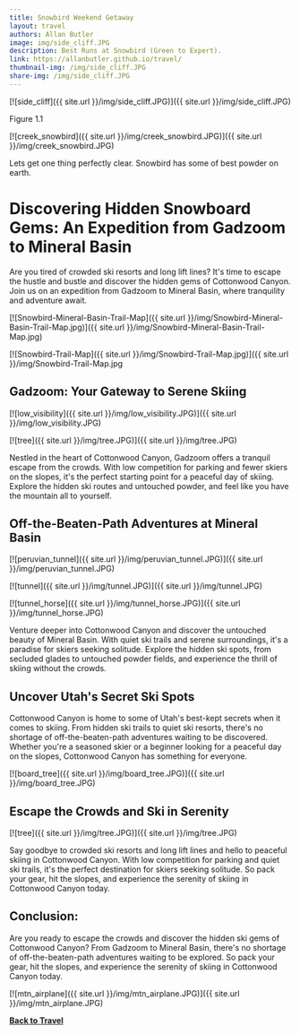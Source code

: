 ```yaml
---
title: Snowbird Weekend Getaway
layout: travel
authors: Allan Butler
image: img/side_cliff.JPG
description: Best Runs at Snowbird (Green to Expert).
link: https://allanbutler.github.io/travel/
thumbnail-img: /img/side_cliff.JPG
share-img: /img/side_cliff.JPG
---
```


[![side_cliff]({{ site.url }}/img/side_cliff.JPG)]({{ site.url }}/img/side_cliff.JPG)

Figure 1.1


[![creek_snowbird]({{ site.url }}/img/creek_snowbird.JPG)]({{ site.url }}/img/creek_snowbird.JPG)



Lets get one thing perfectly clear. Snowbird has some of best powder on earth.

# Discovering Hidden Snowboard Gems: An Expedition from Gadzoom to Mineral Basin


Are you tired of crowded ski resorts and long lift lines? It's time to escape the hustle and bustle and discover the hidden gems of Cottonwood Canyon. Join us on an expedition from Gadzoom to Mineral Basin, where tranquility and adventure await.

[![Snowbird-Mineral-Basin-Trail-Map]({{ site.url }}/img/Snowbird-Mineral-Basin-Trail-Map.jpg)]({{ site.url }}/img/Snowbird-Mineral-Basin-Trail-Map.jpg)


[![Snowbird-Trail-Map]({{ site.url }}/img/Snowbird-Trail-Map.jpg)]({{ site.url }}/img/Snowbird-Trail-Map.jpg

## Gadzoom: Your Gateway to Serene Skiing

[![low_visibility]({{ site.url }}/img/low_visibility.JPG)]({{ site.url }}/img/low_visibility.JPG)


[![tree]({{ site.url }}/img/tree.JPG)]({{ site.url }}/img/tree.JPG)

Nestled in the heart of Cottonwood Canyon, Gadzoom offers a tranquil escape from the crowds. With low competition for parking and fewer skiers on the slopes, it's the perfect starting point for a peaceful day of skiing. Explore the hidden ski routes and untouched powder, and feel like you have the mountain all to yourself.

## Off-the-Beaten-Path Adventures at Mineral Basin

[![peruvian_tunnel]({{ site.url }}/img/peruvian_tunnel.JPG)]({{ site.url }}/img/peruvian_tunnel.JPG)

[![tunnel]({{ site.url }}/img/tunnel.JPG)]({{ site.url }}/img/tunnel.JPG)


[![tunnel_horse]({{ site.url }}/img/tunnel_horse.JPG)]({{ site.url }}/img/tunnel_horse.JPG)

Venture deeper into Cottonwood Canyon and discover the untouched beauty of Mineral Basin. With quiet ski trails and serene surroundings, it's a paradise for skiers seeking solitude. Explore the hidden ski spots, from secluded glades to untouched powder fields, and experience the thrill of skiing without the crowds.

## Uncover Utah's Secret Ski Spots

Cottonwood Canyon is home to some of Utah's best-kept secrets when it comes to skiing. From hidden ski trails to quiet ski resorts, there's no shortage of off-the-beaten-path adventures waiting to be discovered. Whether you're a seasoned skier or a beginner looking for a peaceful day on the slopes, Cottonwood Canyon has something for everyone.

[![board_tree]({{ site.url }}/img/board_tree.JPG)]({{ site.url }}/img/board_tree.JPG)


## Escape the Crowds and Ski in Serenity

[![tree]({{ site.url }}/img/tree.JPG)]({{ site.url }}/img/tree.JPG)

Say goodbye to crowded ski resorts and long lift lines and hello to peaceful skiing in Cottonwood Canyon. With low competition for parking and quiet ski trails, it's the perfect destination for skiers seeking solitude. So pack your gear, hit the slopes, and experience the serenity of skiing in Cottonwood Canyon today.

## Conclusion:

Are you ready to escape the crowds and discover the hidden ski gems of Cottonwood Canyon? From Gadzoom to Mineral Basin, there's no shortage of off-the-beaten-path adventures waiting to be explored. So pack your gear, hit the slopes, and experience the serenity of skiing in Cottonwood Canyon today.


[![mtn_airplane]({{ site.url }}/img/mtn_airplane.JPG)]({{ site.url }}/img/mtn_airplane.JPG)

[**Back to Travel**]({{page.link}})
